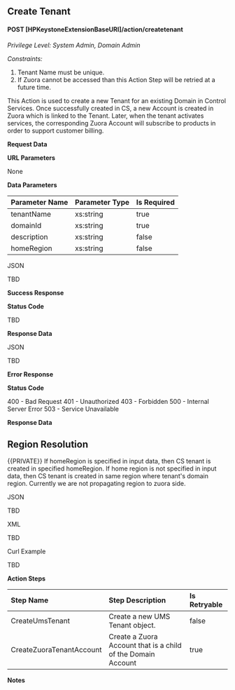 ## Create Tenant
#### POST [HPKeystoneExtensionBaseURI]/action/createtenant
*Privilege Level: System Admin, Domain Admin*  
 
*Constraints:*  

1.  Tenant Name must be unique.
2.  If Zuora cannot be accessed than this Action Step will be retried at a future time.

This Action is used to create a new Tenant for an existing Domain in Control Services. Once successfully created in CS, a new Account is created in Zuora which is linked to the Tenant. Later, when the tenant activates services, the corresponding Zuora Account will subscribe to products in order to support customer billing.

**Request Data**  

**URL Parameters**

None

**Data Parameters**

|Parameter Name|Parameter Type|Is Required|
|:-|:-|:-|
|tenantName|xs:string|true|
|domainId|xs:string|true|
|description|xs:string|false|
|homeRegion|xs:string|false|

JSON

TBD

**Success Response**

**Status Code**

TBD

**Response Data**

JSON

TBD

**Error Response**

**Status Code**

400 - Bad Request
401 - Unauthorized
403 - Forbidden
500 - Internal Server Error
503 - Service Unavailable

**Response Data**


## Region Resolution ##
{{PRIVATE}} If homeRegion is specified in input data, then CS tenant is created in specified homeRegion. If home region is not specified in input data, then CS tenant is created in same region where tenant's domain region. Currently we are not propagating region to zuora side.

JSON

TBD  

XML

TBD  

Curl Example

TBD 

**Action Steps**

|Step Name|Step Description|Is Retryable|
|:-|:-|:-|
|CreateUmsTenant|Create a new UMS Tenant object.|false|
|CreateZuoraTenantAccount|Create a Zuora Account that is a child of the Domain Account|true|

**Notes**
